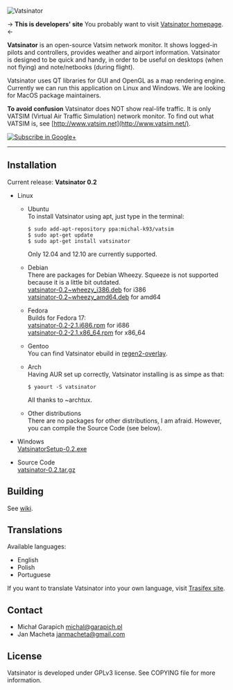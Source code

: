 ![Vatsinator](http://vatsinator.eu.org/images/header.jpg)

-> **This is developers' site** You probably want to visit [Vatsinator homepage](http://vatsinator.eu.org/). <-

**Vatsinator** is an open-source Vatsim network monitor. It shows logged-in pilots and controllers, provides weather and airport information. Vatsinator is designed to be quick and handy, in order to be useful on desktops (when not flying) and note/netbooks (during flight).

Vatsinator uses QT libraries for GUI and OpenGL as a map rendering engine. Currently we can run this application on Linux and Windows. We are looking for MacOS package maintainers.

**To avoid confusion** Vatsinator does NOT show real-life traffic. It is only VATSIM (Virtual Air Traffic Simulation) network monitor. To find out what VATSIM is, see [http://www.vatsim.net](http://www.vatsim.net/).

[![Subscribe in Google+](http://www.vatsinator.eu.org/images/gplus.png)](https://plus.google.com/100938719910263601185)

---

## Installation

Current release: **Vatsinator 0.2**

- Linux
	-  Ubuntu<br>
		To install Vatsinator using apt, just type in the terminal:
		
		```
		$ sudo add-apt-repository ppa:michal-k93/vatsim
		$ sudo apt-get update
		$ sudo apt-get install vatsinator
		```
		Only 12.04 and 12.10 are currently supported.
	
	- Debian<br>
		There are packages for Debian Wheezy. Squeeze is not supported because it is a little bit outdated.<br>
		[vatsinator-0.2~wheezy_i386.deb](http://vatsinator.eu.org/downloads/vatsinator-0.2~wheezy_i386.deb) for i386<br>
		[vatsinator-0.2~wheezy_amd64.deb](http://vatsinator.eu.org/downloads/vatsinator-0.2~wheezy_amd64.deb) for amd64<br>
	
	- Fedora<br>
		Builds for Fedora 17:<br>
		[vatsinator-0.2-2.1.i686.rpm](http://vatsinator.eu.org/downloads/vatsinator-0.2-2.1.i686.rpm) for i686<br>
		[vatsinator-0.2-2.1.x86_64.rpm](http://vatsinator.eu.org/downloads/vatsinator-0.2-2.1.x86_64.rpm) for x86_64<br>
		
	- Gentoo<br>
		You can find Vatsinator ebuild in [regen2-overlay](https://github.com/regen2/regen2-overlay/tree/master/net-misc/vatsinator).<br>
	
	- Arch<br>
		Having AUR set up correctly, Vatsinator installing is as simpe as that:
		
		```
		$ yaourt -S vatsinator
		```
		
		All thanks to ~archtux.<br>
		
		
	- Other distributions<br>
		There are no packages for other distributions, I am afraid. However, you can compile the Source Code (see below).

- Windows<br>
	[VatsinatorSetup-0.2.exe](http://vatsinator.eu.org/downloads/VatsinatorSetup-0.2.exe)

- Source Code<br>
	[vatsinator-0.2.tar.gz](http://vatsinator.eu.org/downloads/vatsinator-0.2.tar.gz)


## Building
See [wiki](https://github.com/Garrappachc/Vatsinator/wiki/Building-Vatsinator).


## Translations
Available languages:
- English
- Polish
- Portuguese

If you want to translate Vatsinator into your own language, visit [Trasifex site](https://www.transifex.com/projects/p/vatsinator/).


## Contact
- Michał Garapich michal@garapich.pl
- Jan Macheta janmacheta@gmail.com


## License
Vatsinator is developed under GPLv3 license. See COPYING file for more information.

